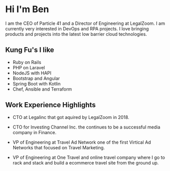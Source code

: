 # Hi I'm Ben

I am the CEO of Particle 41 and a Director of Engineering at LegalZoom. I am currently very interested in DevOps and RPA projects. I love bringing products and projects into the latest low barrier cloud technologies.  

## Kung Fu's I like 
- Ruby on Rails
- PHP on Laravel 
- NodeJS with HAPI
- Bootstrap and Angular
- Spring Boot with Kotlin
- Chef, Ansible and Terraform

## Work Experience Highlights
- CTO at Legalinc that got aquired by LegalZoom in 2018. 

- CTO for Investing Channel Inc. the continues to be a successful media company in Finance. 

- VP of Engineering at Travel Ad Network one of the first Virtical Ad Networks that focused on Travel Marketing. 

- VP of Engineering at One Travel and online travel company where I go to rack and stack and build a ecommerce travel site from the ground up. 


